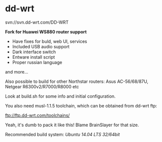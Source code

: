 # dd-wrt
svn://svn.dd-wrt.com/DD-WRT

**Fork for Huawei WS880 router support**

- Have fixes for buld, web UI, services
- Included USB audio support
- Dark interface switch
- Entware install script
- Proper russian language

and more...

Also possible to build for other Northstar routers:
Asus AC-56/68/87U, Netgear R6300v2/R7000/R8000 etc

Look at build.sh for some info and initial configuration.

You also need musl-1.1.5 toolchain, which can be obtained from dd-wrt ftp:

ftp://ftp.dd-wrt.com/toolchains/

Yeah, it's dumb to pack it like this! Blame BrainSlayer for that size.

Recommended build system: *Ubuntu 14.04 LTS 32/64bit*
